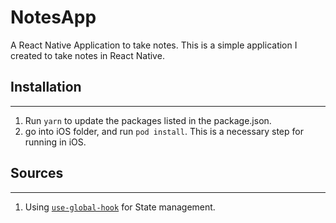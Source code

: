 # NotesApp

A React Native Application to take notes.
This is a simple application I created to take notes in React Native.

## Installation

---

1. Run `yarn` to update the packages listed in the package.json.
2. go into iOS folder, and run `pod install`. This is a necessary step for running in iOS.

## Sources

---

1. Using [`use-global-hook`]('https://medium.com/javascript-in-plain-english/state-management-with-react-hooks-no-redux-or-context-api-8b3035ceecf8) for State management.
